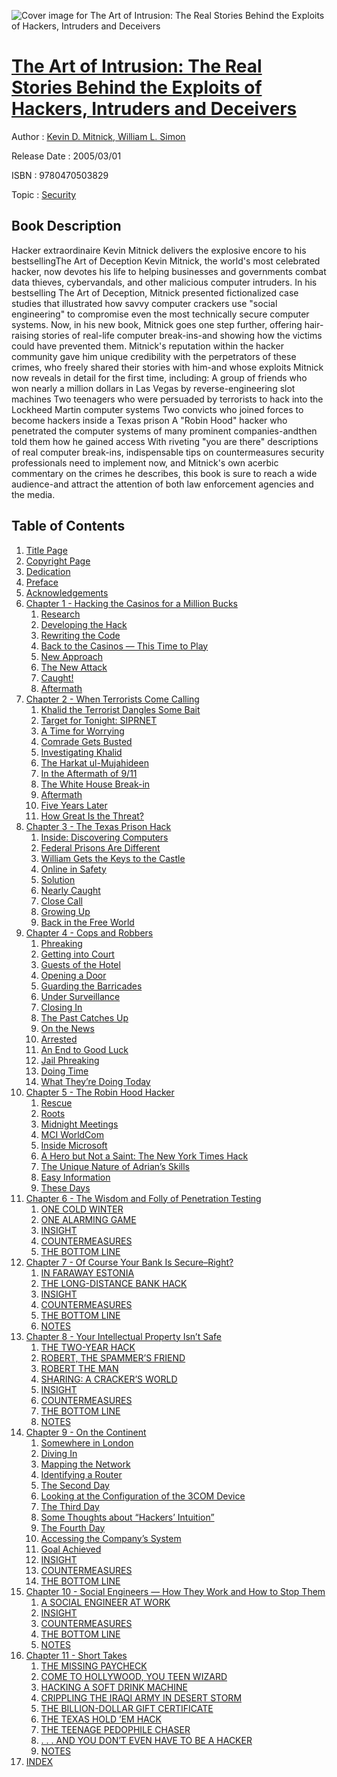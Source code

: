 ![Cover image for The Art of Intrusion: The Real Stories Behind the Exploits of Hackers, Intruders and Deceivers](https://imgdetail.ebookreading.net/cover/cover/security/EB9780470503829.jpg)

[The Art of Intrusion: The Real Stories Behind the Exploits of Hackers, Intruders and Deceivers](https://ebookreading.net/view/book/The+Art+of+Intrusion%3A+The+Real+Stories+Behind+the+Exploits+of+Hackers%2C+Intruders+and+Deceivers-EB9780470503829_1.html "The Art of Intrusion: The Real Stories Behind the Exploits of Hackers, Intruders and Deceivers")
====================================================================================================================

Author : [Kevin D. Mitnick](https://ebookreading.net/search/author/Kevin+D.+Mitnick),[ William L. Simon](https://ebookreading.net/search/author/+William+L.+Simon)

Release Date : 2005/03/01

ISBN : 9780470503829

Topic : [Security](https://ebookreading.net/search/category/security)

Book Description
-----------------

Hacker extraordinaire Kevin Mitnick delivers the explosive encore to his bestsellingThe Art of Deception
Kevin Mitnick, the world's most celebrated hacker, now devotes his life to helping businesses and governments combat data thieves, cybervandals, and other malicious computer intruders. In his bestselling The Art of Deception, Mitnick presented fictionalized case studies that illustrated how savvy computer crackers use "social engineering" to compromise even the most technically secure computer systems. Now, in his new book, Mitnick goes one step further, offering hair-raising stories of real-life computer break-ins-and showing how the victims could have prevented them. Mitnick's reputation within the hacker community gave him unique credibility with the perpetrators of these crimes, who freely shared their stories with him-and whose exploits Mitnick now reveals in detail for the first time, including:
A group of friends who won nearly a million dollars in Las Vegas by reverse-engineering slot machines
Two teenagers who were persuaded by terrorists to hack into the Lockheed Martin computer systems
Two convicts who joined forces to become hackers inside a Texas prison
A "Robin Hood" hacker who penetrated the computer systems of many prominent companies-andthen told them how he gained access
With riveting "you are there" descriptions of real computer break-ins, indispensable tips on countermeasures security professionals need to implement now, and Mitnick's own acerbic commentary on the crimes he describes, this book is sure to reach a wide audience-and attract the attention of both law enforcement agencies and the media.
              
Table of Contents
-----------------

1. [Title Page](https://ebookreading.net/view/book/The+Art+of+Intrusion%3A+The+Real+Stories+Behind+the+Exploits+of+Hackers%2C+Intruders+and+Deceivers-EB9780470503829_3.html)
1. [Copyright Page](https://ebookreading.net/view/book/The+Art+of+Intrusion%3A+The+Real+Stories+Behind+the+Exploits+of+Hackers%2C+Intruders+and+Deceivers-EB9780470503829_4.html)
1. [Dedication](https://ebookreading.net/view/book/The+Art+of+Intrusion%3A+The+Real+Stories+Behind+the+Exploits+of+Hackers%2C+Intruders+and+Deceivers-EB9780470503829_5.html)
1. [Preface](https://ebookreading.net/view/book/The+Art+of+Intrusion%3A+The+Real+Stories+Behind+the+Exploits+of+Hackers%2C+Intruders+and+Deceivers-EB9780470503829_6.html)
1. [Acknowledgements](https://ebookreading.net/view/book/The+Art+of+Intrusion%3A+The+Real+Stories+Behind+the+Exploits+of+Hackers%2C+Intruders+and+Deceivers-EB9780470503829_7.html)
1. [Chapter 1 - Hacking the Casinos for a Million Bucks](https://ebookreading.net/view/book/The+Art+of+Intrusion%3A+The+Real+Stories+Behind+the+Exploits+of+Hackers%2C+Intruders+and+Deceivers-EB9780470503829_8.html)
    1. [Research](https://ebookreading.net/view/book/The+Art+of+Intrusion%3A+The+Real+Stories+Behind+the+Exploits+of+Hackers%2C+Intruders+and+Deceivers-EB9780470503829_8.html#h1)
    1. [Developing the Hack](https://ebookreading.net/view/book/The+Art+of+Intrusion%3A+The+Real+Stories+Behind+the+Exploits+of+Hackers%2C+Intruders+and+Deceivers-EB9780470503829_8.html#h2)
    1. [Rewriting the Code](https://ebookreading.net/view/book/The+Art+of+Intrusion%3A+The+Real+Stories+Behind+the+Exploits+of+Hackers%2C+Intruders+and+Deceivers-EB9780470503829_8.html#h3)
    1. [Back to the Casinos — This Time to Play](https://ebookreading.net/view/book/The+Art+of+Intrusion%3A+The+Real+Stories+Behind+the+Exploits+of+Hackers%2C+Intruders+and+Deceivers-EB9780470503829_8.html#h4)
    1. [New Approach](https://ebookreading.net/view/book/The+Art+of+Intrusion%3A+The+Real+Stories+Behind+the+Exploits+of+Hackers%2C+Intruders+and+Deceivers-EB9780470503829_8.html#h5)
    1. [The New Attack](https://ebookreading.net/view/book/The+Art+of+Intrusion%3A+The+Real+Stories+Behind+the+Exploits+of+Hackers%2C+Intruders+and+Deceivers-EB9780470503829_8.html#h6)
    1. [Caught!](https://ebookreading.net/view/book/The+Art+of+Intrusion%3A+The+Real+Stories+Behind+the+Exploits+of+Hackers%2C+Intruders+and+Deceivers-EB9780470503829_8.html#h7)
    1. [Aftermath](https://ebookreading.net/view/book/The+Art+of+Intrusion%3A+The+Real+Stories+Behind+the+Exploits+of+Hackers%2C+Intruders+and+Deceivers-EB9780470503829_8.html#h8)
1. [Chapter 2 - When Terrorists Come Calling](https://ebookreading.net/view/book/The+Art+of+Intrusion%3A+The+Real+Stories+Behind+the+Exploits+of+Hackers%2C+Intruders+and+Deceivers-EB9780470503829_9.html)
    1. [Khalid the Terrorist Dangles Some Bait](https://ebookreading.net/view/book/The+Art+of+Intrusion%3A+The+Real+Stories+Behind+the+Exploits+of+Hackers%2C+Intruders+and+Deceivers-EB9780470503829_9.html#h1)
    1. [Target for Tonight: SIPRNET](https://ebookreading.net/view/book/The+Art+of+Intrusion%3A+The+Real+Stories+Behind+the+Exploits+of+Hackers%2C+Intruders+and+Deceivers-EB9780470503829_9.html#h2)
    1. [A Time for Worrying](https://ebookreading.net/view/book/The+Art+of+Intrusion%3A+The+Real+Stories+Behind+the+Exploits+of+Hackers%2C+Intruders+and+Deceivers-EB9780470503829_9.html#h3)
    1. [Comrade Gets Busted](https://ebookreading.net/view/book/The+Art+of+Intrusion%3A+The+Real+Stories+Behind+the+Exploits+of+Hackers%2C+Intruders+and+Deceivers-EB9780470503829_9.html#h4)
    1. [Investigating Khalid](https://ebookreading.net/view/book/The+Art+of+Intrusion%3A+The+Real+Stories+Behind+the+Exploits+of+Hackers%2C+Intruders+and+Deceivers-EB9780470503829_9.html#h5)
    1. [The Harkat ul-Mujahideen](https://ebookreading.net/view/book/The+Art+of+Intrusion%3A+The+Real+Stories+Behind+the+Exploits+of+Hackers%2C+Intruders+and+Deceivers-EB9780470503829_9.html#h6)
    1. [In the Aftermath of 9/11](https://ebookreading.net/view/book/The+Art+of+Intrusion%3A+The+Real+Stories+Behind+the+Exploits+of+Hackers%2C+Intruders+and+Deceivers-EB9780470503829_9.html#h7)
    1. [The White House Break-in](https://ebookreading.net/view/book/The+Art+of+Intrusion%3A+The+Real+Stories+Behind+the+Exploits+of+Hackers%2C+Intruders+and+Deceivers-EB9780470503829_9.html#h8)
    1. [Aftermath](https://ebookreading.net/view/book/The+Art+of+Intrusion%3A+The+Real+Stories+Behind+the+Exploits+of+Hackers%2C+Intruders+and+Deceivers-EB9780470503829_9.html#h9)
    1. [Five Years Later](https://ebookreading.net/view/book/The+Art+of+Intrusion%3A+The+Real+Stories+Behind+the+Exploits+of+Hackers%2C+Intruders+and+Deceivers-EB9780470503829_9.html#h10)
    1. [How Great Is the Threat?](https://ebookreading.net/view/book/The+Art+of+Intrusion%3A+The+Real+Stories+Behind+the+Exploits+of+Hackers%2C+Intruders+and+Deceivers-EB9780470503829_9.html#h11)
1. [Chapter 3 - The Texas Prison Hack](https://ebookreading.net/view/book/The+Art+of+Intrusion%3A+The+Real+Stories+Behind+the+Exploits+of+Hackers%2C+Intruders+and+Deceivers-EB9780470503829_10.html)
    1. [Inside: Discovering Computers](https://ebookreading.net/view/book/The+Art+of+Intrusion%3A+The+Real+Stories+Behind+the+Exploits+of+Hackers%2C+Intruders+and+Deceivers-EB9780470503829_10.html#h1)
    1. [Federal Prisons Are Different](https://ebookreading.net/view/book/The+Art+of+Intrusion%3A+The+Real+Stories+Behind+the+Exploits+of+Hackers%2C+Intruders+and+Deceivers-EB9780470503829_10.html#h2)
    1. [William Gets the Keys to the Castle](https://ebookreading.net/view/book/The+Art+of+Intrusion%3A+The+Real+Stories+Behind+the+Exploits+of+Hackers%2C+Intruders+and+Deceivers-EB9780470503829_10.html#h3)
    1. [Online in Safety](https://ebookreading.net/view/book/The+Art+of+Intrusion%3A+The+Real+Stories+Behind+the+Exploits+of+Hackers%2C+Intruders+and+Deceivers-EB9780470503829_10.html#h4)
    1. [Solution](https://ebookreading.net/view/book/The+Art+of+Intrusion%3A+The+Real+Stories+Behind+the+Exploits+of+Hackers%2C+Intruders+and+Deceivers-EB9780470503829_10.html#h5)
    1. [Nearly Caught](https://ebookreading.net/view/book/The+Art+of+Intrusion%3A+The+Real+Stories+Behind+the+Exploits+of+Hackers%2C+Intruders+and+Deceivers-EB9780470503829_10.html#h6)
    1. [Close Call](https://ebookreading.net/view/book/The+Art+of+Intrusion%3A+The+Real+Stories+Behind+the+Exploits+of+Hackers%2C+Intruders+and+Deceivers-EB9780470503829_10.html#h7)
    1. [Growing Up](https://ebookreading.net/view/book/The+Art+of+Intrusion%3A+The+Real+Stories+Behind+the+Exploits+of+Hackers%2C+Intruders+and+Deceivers-EB9780470503829_10.html#h8)
    1. [Back in the Free World](https://ebookreading.net/view/book/The+Art+of+Intrusion%3A+The+Real+Stories+Behind+the+Exploits+of+Hackers%2C+Intruders+and+Deceivers-EB9780470503829_10.html#h9)
1. [Chapter 4 - Cops and Robbers](https://ebookreading.net/view/book/The+Art+of+Intrusion%3A+The+Real+Stories+Behind+the+Exploits+of+Hackers%2C+Intruders+and+Deceivers-EB9780470503829_11.html)
    1. [Phreaking](https://ebookreading.net/view/book/The+Art+of+Intrusion%3A+The+Real+Stories+Behind+the+Exploits+of+Hackers%2C+Intruders+and+Deceivers-EB9780470503829_11.html#h1)
    1. [Getting into Court](https://ebookreading.net/view/book/The+Art+of+Intrusion%3A+The+Real+Stories+Behind+the+Exploits+of+Hackers%2C+Intruders+and+Deceivers-EB9780470503829_11.html#h2)
    1. [Guests of the Hotel](https://ebookreading.net/view/book/The+Art+of+Intrusion%3A+The+Real+Stories+Behind+the+Exploits+of+Hackers%2C+Intruders+and+Deceivers-EB9780470503829_11.html#h3)
    1. [Opening a Door](https://ebookreading.net/view/book/The+Art+of+Intrusion%3A+The+Real+Stories+Behind+the+Exploits+of+Hackers%2C+Intruders+and+Deceivers-EB9780470503829_11.html#h4)
    1. [Guarding the Barricades](https://ebookreading.net/view/book/The+Art+of+Intrusion%3A+The+Real+Stories+Behind+the+Exploits+of+Hackers%2C+Intruders+and+Deceivers-EB9780470503829_11.html#h5)
    1. [Under Surveillance](https://ebookreading.net/view/book/The+Art+of+Intrusion%3A+The+Real+Stories+Behind+the+Exploits+of+Hackers%2C+Intruders+and+Deceivers-EB9780470503829_11.html#h6)
    1. [Closing In](https://ebookreading.net/view/book/The+Art+of+Intrusion%3A+The+Real+Stories+Behind+the+Exploits+of+Hackers%2C+Intruders+and+Deceivers-EB9780470503829_11.html#h7)
    1. [The Past Catches Up](https://ebookreading.net/view/book/The+Art+of+Intrusion%3A+The+Real+Stories+Behind+the+Exploits+of+Hackers%2C+Intruders+and+Deceivers-EB9780470503829_11.html#h8)
    1. [On the News](https://ebookreading.net/view/book/The+Art+of+Intrusion%3A+The+Real+Stories+Behind+the+Exploits+of+Hackers%2C+Intruders+and+Deceivers-EB9780470503829_11.html#h9)
    1. [Arrested](https://ebookreading.net/view/book/The+Art+of+Intrusion%3A+The+Real+Stories+Behind+the+Exploits+of+Hackers%2C+Intruders+and+Deceivers-EB9780470503829_11.html#h10)
    1. [An End to Good Luck](https://ebookreading.net/view/book/The+Art+of+Intrusion%3A+The+Real+Stories+Behind+the+Exploits+of+Hackers%2C+Intruders+and+Deceivers-EB9780470503829_11.html#h11)
    1. [Jail Phreaking](https://ebookreading.net/view/book/The+Art+of+Intrusion%3A+The+Real+Stories+Behind+the+Exploits+of+Hackers%2C+Intruders+and+Deceivers-EB9780470503829_11.html#h12)
    1. [Doing Time](https://ebookreading.net/view/book/The+Art+of+Intrusion%3A+The+Real+Stories+Behind+the+Exploits+of+Hackers%2C+Intruders+and+Deceivers-EB9780470503829_11.html#h13)
    1. [What They’re Doing Today](https://ebookreading.net/view/book/The+Art+of+Intrusion%3A+The+Real+Stories+Behind+the+Exploits+of+Hackers%2C+Intruders+and+Deceivers-EB9780470503829_11.html#h14)
1. [Chapter 5 - The Robin Hood Hacker](https://ebookreading.net/view/book/The+Art+of+Intrusion%3A+The+Real+Stories+Behind+the+Exploits+of+Hackers%2C+Intruders+and+Deceivers-EB9780470503829_12.html)
    1. [Rescue](https://ebookreading.net/view/book/The+Art+of+Intrusion%3A+The+Real+Stories+Behind+the+Exploits+of+Hackers%2C+Intruders+and+Deceivers-EB9780470503829_12.html#h1)
    1. [Roots](https://ebookreading.net/view/book/The+Art+of+Intrusion%3A+The+Real+Stories+Behind+the+Exploits+of+Hackers%2C+Intruders+and+Deceivers-EB9780470503829_12.html#h2)
    1. [Midnight Meetings](https://ebookreading.net/view/book/The+Art+of+Intrusion%3A+The+Real+Stories+Behind+the+Exploits+of+Hackers%2C+Intruders+and+Deceivers-EB9780470503829_12.html#h3)
    1. [MCI WorldCom](https://ebookreading.net/view/book/The+Art+of+Intrusion%3A+The+Real+Stories+Behind+the+Exploits+of+Hackers%2C+Intruders+and+Deceivers-EB9780470503829_12.html#h4)
    1. [Inside Microsoft](https://ebookreading.net/view/book/The+Art+of+Intrusion%3A+The+Real+Stories+Behind+the+Exploits+of+Hackers%2C+Intruders+and+Deceivers-EB9780470503829_12.html#h5)
    1. [A Hero but Not a Saint: The New York Times Hack](https://ebookreading.net/view/book/The+Art+of+Intrusion%3A+The+Real+Stories+Behind+the+Exploits+of+Hackers%2C+Intruders+and+Deceivers-EB9780470503829_12.html#h6)
    1. [The Unique Nature of Adrian’s Skills](https://ebookreading.net/view/book/The+Art+of+Intrusion%3A+The+Real+Stories+Behind+the+Exploits+of+Hackers%2C+Intruders+and+Deceivers-EB9780470503829_12.html#h7)
    1. [Easy Information](https://ebookreading.net/view/book/The+Art+of+Intrusion%3A+The+Real+Stories+Behind+the+Exploits+of+Hackers%2C+Intruders+and+Deceivers-EB9780470503829_12.html#h8)
    1. [These Days](https://ebookreading.net/view/book/The+Art+of+Intrusion%3A+The+Real+Stories+Behind+the+Exploits+of+Hackers%2C+Intruders+and+Deceivers-EB9780470503829_12.html#h9)
1. [Chapter 6 - The Wisdom and Folly of Penetration Testing](https://ebookreading.net/view/book/The+Art+of+Intrusion%3A+The+Real+Stories+Behind+the+Exploits+of+Hackers%2C+Intruders+and+Deceivers-EB9780470503829_14.html)
    1. [ONE COLD WINTER](https://ebookreading.net/view/book/The+Art+of+Intrusion%3A+The+Real+Stories+Behind+the+Exploits+of+Hackers%2C+Intruders+and+Deceivers-EB9780470503829_14.html#h1)
    1. [ONE ALARMING GAME](https://ebookreading.net/view/book/The+Art+of+Intrusion%3A+The+Real+Stories+Behind+the+Exploits+of+Hackers%2C+Intruders+and+Deceivers-EB9780470503829_14.html#h2)
    1. [INSIGHT](https://ebookreading.net/view/book/The+Art+of+Intrusion%3A+The+Real+Stories+Behind+the+Exploits+of+Hackers%2C+Intruders+and+Deceivers-EB9780470503829_14.html#h3)
    1. [COUNTERMEASURES](https://ebookreading.net/view/book/The+Art+of+Intrusion%3A+The+Real+Stories+Behind+the+Exploits+of+Hackers%2C+Intruders+and+Deceivers-EB9780470503829_14.html#h4)
    1. [THE BOTTOM LINE](https://ebookreading.net/view/book/The+Art+of+Intrusion%3A+The+Real+Stories+Behind+the+Exploits+of+Hackers%2C+Intruders+and+Deceivers-EB9780470503829_14.html#h5)
1. [Chapter 7 - Of Course Your Bank Is Secure–Right?](https://ebookreading.net/view/book/The+Art+of+Intrusion%3A+The+Real+Stories+Behind+the+Exploits+of+Hackers%2C+Intruders+and+Deceivers-EB9780470503829_15.html)
    1. [IN FARAWAY ESTONIA](https://ebookreading.net/view/book/The+Art+of+Intrusion%3A+The+Real+Stories+Behind+the+Exploits+of+Hackers%2C+Intruders+and+Deceivers-EB9780470503829_15.html#h1)
    1. [THE LONG-DISTANCE BANK HACK](https://ebookreading.net/view/book/The+Art+of+Intrusion%3A+The+Real+Stories+Behind+the+Exploits+of+Hackers%2C+Intruders+and+Deceivers-EB9780470503829_15.html#h2)
    1. [INSIGHT](https://ebookreading.net/view/book/The+Art+of+Intrusion%3A+The+Real+Stories+Behind+the+Exploits+of+Hackers%2C+Intruders+and+Deceivers-EB9780470503829_15.html#h3)
    1. [COUNTERMEASURES](https://ebookreading.net/view/book/The+Art+of+Intrusion%3A+The+Real+Stories+Behind+the+Exploits+of+Hackers%2C+Intruders+and+Deceivers-EB9780470503829_15.html#h4)
    1. [THE BOTTOM LINE](https://ebookreading.net/view/book/The+Art+of+Intrusion%3A+The+Real+Stories+Behind+the+Exploits+of+Hackers%2C+Intruders+and+Deceivers-EB9780470503829_15.html#h5)
    1. [NOTES](https://ebookreading.net/view/book/The+Art+of+Intrusion%3A+The+Real+Stories+Behind+the+Exploits+of+Hackers%2C+Intruders+and+Deceivers-EB9780470503829_15.html#h6)
1. [Chapter 8 - Your Intellectual Property Isn’t Safe](https://ebookreading.net/view/book/The+Art+of+Intrusion%3A+The+Real+Stories+Behind+the+Exploits+of+Hackers%2C+Intruders+and+Deceivers-EB9780470503829_16.html)
    1. [THE TWO-YEAR HACK](https://ebookreading.net/view/book/The+Art+of+Intrusion%3A+The+Real+Stories+Behind+the+Exploits+of+Hackers%2C+Intruders+and+Deceivers-EB9780470503829_16.html#h1)
    1. [ROBERT, THE SPAMMER’S FRIEND](https://ebookreading.net/view/book/The+Art+of+Intrusion%3A+The+Real+Stories+Behind+the+Exploits+of+Hackers%2C+Intruders+and+Deceivers-EB9780470503829_16.html#h2)
    1. [ROBERT THE MAN](https://ebookreading.net/view/book/The+Art+of+Intrusion%3A+The+Real+Stories+Behind+the+Exploits+of+Hackers%2C+Intruders+and+Deceivers-EB9780470503829_16.html#h3)
    1. [SHARING: A CRACKER’S WORLD](https://ebookreading.net/view/book/The+Art+of+Intrusion%3A+The+Real+Stories+Behind+the+Exploits+of+Hackers%2C+Intruders+and+Deceivers-EB9780470503829_16.html#h4)
    1. [INSIGHT](https://ebookreading.net/view/book/The+Art+of+Intrusion%3A+The+Real+Stories+Behind+the+Exploits+of+Hackers%2C+Intruders+and+Deceivers-EB9780470503829_16.html#h5)
    1. [COUNTERMEASURES](https://ebookreading.net/view/book/The+Art+of+Intrusion%3A+The+Real+Stories+Behind+the+Exploits+of+Hackers%2C+Intruders+and+Deceivers-EB9780470503829_16.html#h6)
    1. [THE BOTTOM LINE](https://ebookreading.net/view/book/The+Art+of+Intrusion%3A+The+Real+Stories+Behind+the+Exploits+of+Hackers%2C+Intruders+and+Deceivers-EB9780470503829_16.html#h7)
    1. [NOTES](https://ebookreading.net/view/book/The+Art+of+Intrusion%3A+The+Real+Stories+Behind+the+Exploits+of+Hackers%2C+Intruders+and+Deceivers-EB9780470503829_16.html#h8)
1. [Chapter 9 - On the Continent](https://ebookreading.net/view/book/The+Art+of+Intrusion%3A+The+Real+Stories+Behind+the+Exploits+of+Hackers%2C+Intruders+and+Deceivers-EB9780470503829_17.html)
    1. [Somewhere in London](https://ebookreading.net/view/book/The+Art+of+Intrusion%3A+The+Real+Stories+Behind+the+Exploits+of+Hackers%2C+Intruders+and+Deceivers-EB9780470503829_17.html#h1)
    1. [Diving In](https://ebookreading.net/view/book/The+Art+of+Intrusion%3A+The+Real+Stories+Behind+the+Exploits+of+Hackers%2C+Intruders+and+Deceivers-EB9780470503829_17.html#h2)
    1. [Mapping the Network](https://ebookreading.net/view/book/The+Art+of+Intrusion%3A+The+Real+Stories+Behind+the+Exploits+of+Hackers%2C+Intruders+and+Deceivers-EB9780470503829_17.html#h3)
    1. [Identifying a Router](https://ebookreading.net/view/book/The+Art+of+Intrusion%3A+The+Real+Stories+Behind+the+Exploits+of+Hackers%2C+Intruders+and+Deceivers-EB9780470503829_17.html#h4)
    1. [The Second Day](https://ebookreading.net/view/book/The+Art+of+Intrusion%3A+The+Real+Stories+Behind+the+Exploits+of+Hackers%2C+Intruders+and+Deceivers-EB9780470503829_17.html#h5)
    1. [Looking at the Configuration of the 3COM Device](https://ebookreading.net/view/book/The+Art+of+Intrusion%3A+The+Real+Stories+Behind+the+Exploits+of+Hackers%2C+Intruders+and+Deceivers-EB9780470503829_17.html#h6)
    1. [The Third Day](https://ebookreading.net/view/book/The+Art+of+Intrusion%3A+The+Real+Stories+Behind+the+Exploits+of+Hackers%2C+Intruders+and+Deceivers-EB9780470503829_17.html#h7)
    1. [Some Thoughts about “Hackers’ Intuition”](https://ebookreading.net/view/book/The+Art+of+Intrusion%3A+The+Real+Stories+Behind+the+Exploits+of+Hackers%2C+Intruders+and+Deceivers-EB9780470503829_17.html#h8)
    1. [The Fourth Day](https://ebookreading.net/view/book/The+Art+of+Intrusion%3A+The+Real+Stories+Behind+the+Exploits+of+Hackers%2C+Intruders+and+Deceivers-EB9780470503829_17.html#h9)
    1. [Accessing the Company’s System](https://ebookreading.net/view/book/The+Art+of+Intrusion%3A+The+Real+Stories+Behind+the+Exploits+of+Hackers%2C+Intruders+and+Deceivers-EB9780470503829_17.html#h10)
    1. [Goal Achieved](https://ebookreading.net/view/book/The+Art+of+Intrusion%3A+The+Real+Stories+Behind+the+Exploits+of+Hackers%2C+Intruders+and+Deceivers-EB9780470503829_17.html#h11)
    1. [INSIGHT](https://ebookreading.net/view/book/The+Art+of+Intrusion%3A+The+Real+Stories+Behind+the+Exploits+of+Hackers%2C+Intruders+and+Deceivers-EB9780470503829_17.html#h12)
    1. [COUNTERMEASURES](https://ebookreading.net/view/book/The+Art+of+Intrusion%3A+The+Real+Stories+Behind+the+Exploits+of+Hackers%2C+Intruders+and+Deceivers-EB9780470503829_17.html#h13)
    1. [THE BOTTOM LINE](https://ebookreading.net/view/book/The+Art+of+Intrusion%3A+The+Real+Stories+Behind+the+Exploits+of+Hackers%2C+Intruders+and+Deceivers-EB9780470503829_17.html#h14)
1. [Chapter 10 - Social Engineers — How They Work and How to Stop Them](https://ebookreading.net/view/book/The+Art+of+Intrusion%3A+The+Real+Stories+Behind+the+Exploits+of+Hackers%2C+Intruders+and+Deceivers-EB9780470503829_18.html)
    1. [A SOCIAL ENGINEER AT WORK](https://ebookreading.net/view/book/The+Art+of+Intrusion%3A+The+Real+Stories+Behind+the+Exploits+of+Hackers%2C+Intruders+and+Deceivers-EB9780470503829_18.html#h1)
    1. [INSIGHT](https://ebookreading.net/view/book/The+Art+of+Intrusion%3A+The+Real+Stories+Behind+the+Exploits+of+Hackers%2C+Intruders+and+Deceivers-EB9780470503829_18.html#h2)
    1. [COUNTERMEASURES](https://ebookreading.net/view/book/The+Art+of+Intrusion%3A+The+Real+Stories+Behind+the+Exploits+of+Hackers%2C+Intruders+and+Deceivers-EB9780470503829_18.html#h3)
    1. [THE BOTTOM LINE](https://ebookreading.net/view/book/The+Art+of+Intrusion%3A+The+Real+Stories+Behind+the+Exploits+of+Hackers%2C+Intruders+and+Deceivers-EB9780470503829_18.html#h4)
    1. [NOTES](https://ebookreading.net/view/book/The+Art+of+Intrusion%3A+The+Real+Stories+Behind+the+Exploits+of+Hackers%2C+Intruders+and+Deceivers-EB9780470503829_18.html#h5)
1. [Chapter 11 - Short Takes](https://ebookreading.net/view/book/The+Art+of+Intrusion%3A+The+Real+Stories+Behind+the+Exploits+of+Hackers%2C+Intruders+and+Deceivers-EB9780470503829_0.html)
    1. [THE MISSING PAYCHECK](https://ebookreading.net/view/book/The+Art+of+Intrusion%3A+The+Real+Stories+Behind+the+Exploits+of+Hackers%2C+Intruders+and+Deceivers-EB9780470503829_0.html#h1)
    1. [COME TO HOLLYWOOD, YOU TEEN WIZARD](https://ebookreading.net/view/book/The+Art+of+Intrusion%3A+The+Real+Stories+Behind+the+Exploits+of+Hackers%2C+Intruders+and+Deceivers-EB9780470503829_0.html#h2)
    1. [HACKING A SOFT DRINK MACHINE](https://ebookreading.net/view/book/The+Art+of+Intrusion%3A+The+Real+Stories+Behind+the+Exploits+of+Hackers%2C+Intruders+and+Deceivers-EB9780470503829_0.html#h3)
    1. [CRIPPLING THE IRAQI ARMY IN DESERT STORM](https://ebookreading.net/view/book/The+Art+of+Intrusion%3A+The+Real+Stories+Behind+the+Exploits+of+Hackers%2C+Intruders+and+Deceivers-EB9780470503829_0.html#h4)
    1. [THE BILLION-DOLLAR GIFT CERTIFICATE](https://ebookreading.net/view/book/The+Art+of+Intrusion%3A+The+Real+Stories+Behind+the+Exploits+of+Hackers%2C+Intruders+and+Deceivers-EB9780470503829_0.html#h5)
    1. [THE TEXAS HOLD ’EM HACK](https://ebookreading.net/view/book/The+Art+of+Intrusion%3A+The+Real+Stories+Behind+the+Exploits+of+Hackers%2C+Intruders+and+Deceivers-EB9780470503829_0.html#h6)
    1. [THE TEENAGE PEDOPHILE CHASER](https://ebookreading.net/view/book/The+Art+of+Intrusion%3A+The+Real+Stories+Behind+the+Exploits+of+Hackers%2C+Intruders+and+Deceivers-EB9780470503829_0.html#h7)
    1. [. . . AND YOU DON’T EVEN HAVE TO BE A HACKER](https://ebookreading.net/view/book/The+Art+of+Intrusion%3A+The+Real+Stories+Behind+the+Exploits+of+Hackers%2C+Intruders+and+Deceivers-EB9780470503829_0.html#h8)
    1. [NOTES](https://ebookreading.net/view/book/The+Art+of+Intrusion%3A+The+Real+Stories+Behind+the+Exploits+of+Hackers%2C+Intruders+and+Deceivers-EB9780470503829_0.html#h9)
1. [INDEX](https://ebookreading.net/view/book/The+Art+of+Intrusion%3A+The+Real+Stories+Behind+the+Exploits+of+Hackers%2C+Intruders+and+Deceivers-EB9780470503829_19.html)
